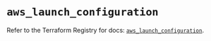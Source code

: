 # `aws_launch_configuration`

Refer to the Terraform Registry for docs: [`aws_launch_configuration`](https://registry.terraform.io/providers/hashicorp/aws/6.12.0/docs/resources/launch_configuration).
